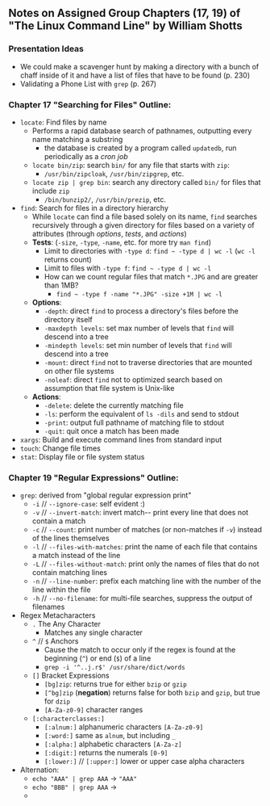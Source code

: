 ## Notes on Assigned Group Chapters (17, 19) of "The Linux Command Line" by William Shotts

### Presentation Ideas

* We could make a scavenger hunt by making a directory with a bunch of chaff inside of it and have a list of files that have to be found (p. 230)
* Validating a Phone List with `grep` (p. 267)



### Chapter 17 "Searching for Files" Outline:

* `locate`: Find files by name
  * Performs a rapid database search of pathnames, outputting every name matching a substring
    * the database is created by a program called `updatedb`, run periodically as a *cron job*
  * `locate bin/zip`: search `bin/` for any file that starts with `zip`:
    * `/usr/bin/zipcloak`, `/usr/bin/zipgrep`, etc.
  * `locate zip | grep bin`: search any directory called `bin/` for files that include `zip`
    * `/bin/bunzip2/`, `/usr/bin/prezip`, etc.
* `find`: Search for files in a directory hierarchy
  * While `locate` can find a file based solely on its name, `find` searches recursively through a given directory for files based on a variety of attributes (through *options*, *tests*, and *actions*)
  * **Tests**: (`-size`, `-type`, `-name`, etc. for more try `man find`)
    * Limit to directories with `-type d`: `find ~ -type d | wc -l` (`wc -l` returns count)
    * Limit to files with `-type f`: `find ~ -type d | wc -l`
    * How can we count regular files that match `*.JPG` and are greater than 1MB?
      * `find ~ -type f -name "*.JPG" -size +1M | wc -l`
  * **Options**:
    * `-depth`: direct `find` to process a directory's files before the directory itself
    * `-maxdepth levels`: set max number of levels that `find` will descend into a tree
    * `-mindepth levels`: set min number of levels that `find` will descend into a tree
    * `-mount`: direct `find` not to traverse directories that are mounted on other file systems
    * `-noleaf`: direct `find` not to optimized search based on assumption that file system is Unix-like
  * **Actions**:
    * `-delete`: delete the currently matching file
    * `-ls`: perform the equivalent of `ls -dils` and send to stdout
    * `-print`: output full pathname of matching file to stdout
    * `-quit`: quit once a match has been made
* `xargs`: Build and execute command lines from standard input
* `touch`: Change file times
* `stat`: Display file or file system status



### Chapter 19 "Regular Expressions" Outline:

* `grep`: derived from "global regular expression print"
  * `-i` // `--ignore-case`: self evident :)
  * `-v` // `--invert-match`: invert match-- print every line that does not contain a match
  * `-c` // `--count`: print number of matches (or non-matches if `-v`) instead of the lines themselves
  * `-l` // `--files-with-matches`: print the name of each file that contains a match instead of the line
  * `-L` // `--files-without-match`:  print only the names of files that do not contain matching lines
  * `-n` // `--line-number`: prefix each matching line with the number of the line within the file
  * `-h` // `--no-filename`: for multi-file searches, suppress the output of filenames
* Regex Metacharacters
  * `.` The Any Character
    * Matches any single character
  * `^` // `$` Anchors
    * Cause the match to occur only if the regex is found at the beginning (`^`) or end (`$`) of a line
    * `grep -i '^..j.r$' /usr/share/dict/words`
  * `[]` Bracket Expressions
    * `[bg]zip`: returns true for either `bzip` or `gzip`
    * `[^bg]zip` (**negation**) returns false for both `bzip` and `gzip`, but true for `dzip` 
    * `[A-Za-z0-9]` character ranges
  * `[:characterclasses:]`
    * `[:alnum:]` alphanumeric characters `[A-Za-z0-9]`
    * `[:word:]` same as `alnum`, but including `_`
    * `[:alpha:]` alphabetic characters `[A-Za-z]`
    * `[:digit:]` returns the numerals `[0-9]`
    * `[:lower:]` // `[:upper:]` lower or upper case alpha characters
* Alternation:
  * `echo "AAA" | grep AAA` -> `"AAA"`
  * `echo "BBB" | grep AAA` -> ` `
  * 